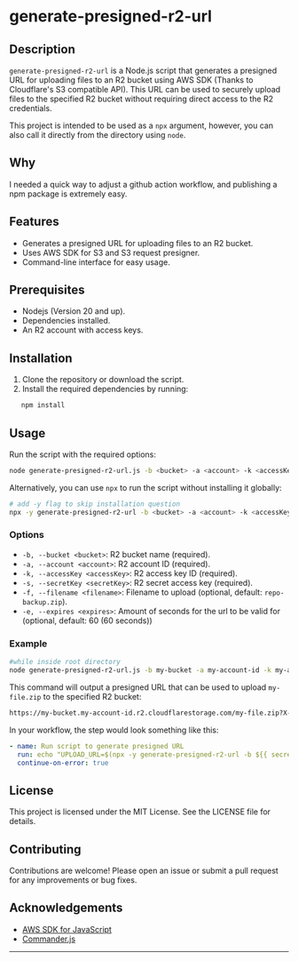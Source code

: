 # generate-presigned-r2-url

## Description

`generate-presigned-r2-url` is a Node.js script that generates a presigned URL for uploading files to an R2 bucket using AWS SDK (Thanks to Cloudflare's S3 compatible API). This URL can be used to securely upload files to the specified R2 bucket without requiring direct access to the R2 credentials.

This project is intended to be used as a `npx` argument, however, you can also call it directly from the directory using `node`.

## Why

I needed a quick way to adjust a github action workflow, and publishing a npm package is extremely easy.

## Features

-  Generates a presigned URL for uploading files to an R2 bucket.
-  Uses AWS SDK for S3 and S3 request presigner.
-  Command-line interface for easy usage.

## Prerequisites

-  Nodejs (Version 20 and up).
-  Dependencies installed.
-  An R2 account with access keys.

## Installation

1. Clone the repository or download the script.
2. Install the required dependencies by running:

```sh
   npm install
```

## Usage

Run the script with the required options:

```sh
node generate-presigned-r2-url.js -b <bucket> -a <account> -k <accessKey> -s <secretKey> [-f <filename>] [-e <expires>]
```

Alternatively, you can use `npx` to run the script without installing it globally:

```sh
# add -y flag to skip installation question
npx -y generate-presigned-r2-url -b <bucket> -a <account> -k <accessKey> -s <secretKey> [-f <filename>] [-e <expires>]
```

### Options

-  `-b, --bucket <bucket>`: R2 bucket name (required).
-  `-a, --account <account>`: R2 account ID (required).
-  `-k, --accessKey <accessKey>`: R2 access key ID (required).
-  `-s, --secretKey <secretKey>`: R2 secret access key (required).
-  `-f, --filename <filename>`: Filename to upload (optional, default: `repo-backup.zip`).
-  `-e, --expires <expires>`: Amount of seconds for the url to be valid for (optional, default: 60 (60 seconds))

### Example

```sh
#while inside root directory
node generate-presigned-r2-url.js -b my-bucket -a my-account-id -k my-access-key -s my-secret-key -f my-file.zip
```

This command will output a presigned URL that can be used to upload `my-file.zip` to the specified R2 bucket:

```sh
https://my-bucket.my-account-id.r2.cloudflarestorage.com/my-file.zip?X-Amz-Algorithm=AWS4-HMAC-SHA256&X-Amz-Content-Sha256=UNSIGNED-PAYLOAD&X-Amz-Credential=my-access-key%2F20240812%2Fauto%2Fs3%2Faws4_request&X-Amz-Date=20240812T153313Z&X-Amz-Expires=1800&X-Amz-Signature=7714bd43f0b5ed892e3e74c52131bde0dcfd6d38f2342dcfeee4d96cda89dd78&X-Amz-SignedHeaders=host&x-id=PutObject
```

In your workflow, the step would look something like this:

```yml
- name: Run script to generate presigned URL
  run: echo "UPLOAD_URL=$(npx -y generate-presigned-r2-url -b ${{ secrets.R2_BUCKET_NAME }} -a ${{ secrets.R2_ACCOUNT_ID }} -k ${{ secrets.R2_ACCESS_KEY_ID }} -s ${{ secrets.R2_SECRET_ACCESS_KEY }})" >> $GITHUB_ENV
  continue-on-error: true
```

## License

This project is licensed under the MIT License. See the LICENSE file for details.

## Contributing

Contributions are welcome! Please open an issue or submit a pull request for any improvements or bug fixes.

## Acknowledgements

-  [AWS SDK for JavaScript](https://github.com/aws/aws-sdk-js-v3)
-  [Commander.js](https://github.com/tj/commander.js/)

---
